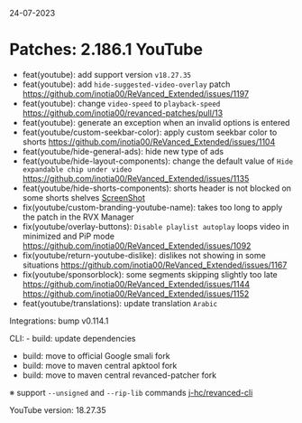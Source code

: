 24-07-2023

Patches: 2.186.1
 YouTube
==
- feat(youtube): add support version `v18.27.35`
- feat(youtube): add `hide-suggested-video-overlay` patch https://github.com/inotia00/ReVanced_Extended/issues/1197
- feat(youtube): change `video-speed` to `playback-speed` https://github.com/inotia00/revanced-patches/pull/13
- feat(youtube): generate an exception when an invalid options is entered
- feat(youtube/custom-seekbar-color): apply custom seekbar color to shorts https://github.com/inotia00/ReVanced_Extended/issues/1104
- feat(youtube/hide-general-ads): hide new type of ads
- feat(youtube/hide-layout-components): change the default value of `Hide expandable chip under video` https://github.com/inotia00/ReVanced_Extended/issues/1135
- feat(youtube/hide-shorts-components): shorts header is not blocked on some shorts shelves [ScreenShot](https://imgur.com/a/Z81TCYm)
- fix(youtube/custom-branding-youtube-name): takes too long to apply the patch in the RVX Manager
- fix(youtube/overlay-buttons): `Disable playlist autoplay` loops video in minimized and PiP mode https://github.com/inotia00/ReVanced_Extended/issues/1092
- fix(youtube/return-youtube-dislike): dislikes not showing in some situations https://github.com/inotia00/ReVanced_Extended/issues/1167
- fix(youtube/sponsorblock): some segments skipping slightly too late https://github.com/inotia00/ReVanced_Extended/issues/1144 https://github.com/inotia00/ReVanced_Extended/issues/1152
- feat(youtube/translations): update translation
`Arabic`
 
Integrations:  bump v0.114.1 
 
CLI: - build: update dependencies
- build: move to official Google smali fork
- build: move to maven central apktool fork
- build: move to maven central revanced-patcher fork

※ support `--unsigned` and `--rip-lib` commands [j-hc/revanced-cli](https://github.com/j-hc/revanced-cli)

YouTube version: 18.27.35
